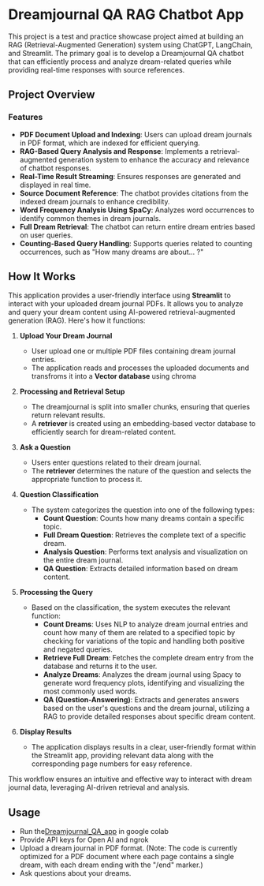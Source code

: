 # Dreamjournal QA RAG Chatbot App

This project is a test and practice showcase project aimed at building an RAG (Retrieval-Augmented Generation) system using ChatGPT, LangChain, and Streamlit. The primary goal is to develop a Dreamjournal QA chatbot that can efficiently process and analyze dream-related queries while providing real-time responses with source references.

## Project Overview

### Features
- **PDF Document Upload and Indexing**: Users can upload dream journals in PDF format, which are indexed for efficient querying.
- **RAG-Based Query Analysis and Response**: Implements a retrieval-augmented generation system to enhance the accuracy and relevance of chatbot responses.
- **Real-Time Result Streaming**: Ensures responses are generated and displayed in real time.
- **Source Document Reference**: The chatbot provides citations from the indexed dream journals to enhance credibility.
- **Word Frequency Analysis Using SpaCy**: Analyzes word occurrences to identify common themes in dream journals.
- **Full Dream Retrieval**: The chatbot can return entire dream entries based on user queries.
- **Counting-Based Query Handling**: Supports queries related to counting occurrences, such as "How many dreams are about... ?"

## **How It Works**

This application provides a user-friendly interface using **Streamlit** to interact with your uploaded dream journal PDFs. It allows you to analyze and query your dream content using AI-powered retrieval-augmented generation (RAG). Here's how it functions:

1. **Upload Your Dream Journal**
   - User upload one or multiple PDF files containing dream journal entries.
   - The application reads and processes the uploaded documents and transfroms it into a **Vector database** using chroma

2. **Processing and Retrieval Setup**
   - The dreamjournal is split into smaller chunks, ensuring that queries return relevant results.
   - A **retriever** is created using an embedding-based vector database to efficiently search for dream-related content.

3. **Ask a Question**
   - Users enter questions related to their dream journal.
   - The **retriever** determines the nature of the question and selects the appropriate function to process it.

4. **Question Classification**
   - The system categorizes the question into one of the following types:
     - **Count Question**: Counts how many dreams contain a specific topic.
     - **Full Dream Question**: Retrieves the complete text of a specific dream.
     - **Analysis Question**: Performs text analysis and visualization on the entire dream journal.
     - **QA Question**: Extracts detailed information based on dream content.

5. **Processing the Query**
   - Based on the classification, the system executes the relevant function:
     - **Count Dreams**: Uses NLP to analyze dream journal entries and count how many of them are related to a specified topic by checking for variations of the topic and handling both positive and negated queries. 
     - **Retrieve Full Dream**: Fetches the complete dream entry from the database and returns it to the user.
     - **Analyze Dreams**:  Analyzes the dream journal using Spacy to generate word frequency plots, identifying and visualizing the most commonly used words.
     - **QA (Question-Answering)**: Extracts and generates answers based on the user's questions and the dream journal, utilizing a RAG to provide detailed responses about specific dream content.

6. **Display Results**
   - The application displays results in a clear, user-friendly format within the Streamlit app, providing relevant data along with the corresponding page numbers for easy reference. 
  
This workflow ensures an intuitive and effective way to interact with dream journal data, leveraging AI-driven retrieval and analysis.

## Usage
- Run the[Dreamjournal_QA_app](https://github.com/SomersInias/Dreamjournal-RAG-Application/blob/main/Dreamjournal_QA_app.ipynb) in google colab
- Provide API keys for Open AI and ngrok
- Upload a dream journal in PDF format. (Note: The code is currently optimized for a PDF document where each page contains a single dream, with each dream ending with the "/end" marker.)
- Ask questions about your dreams.
